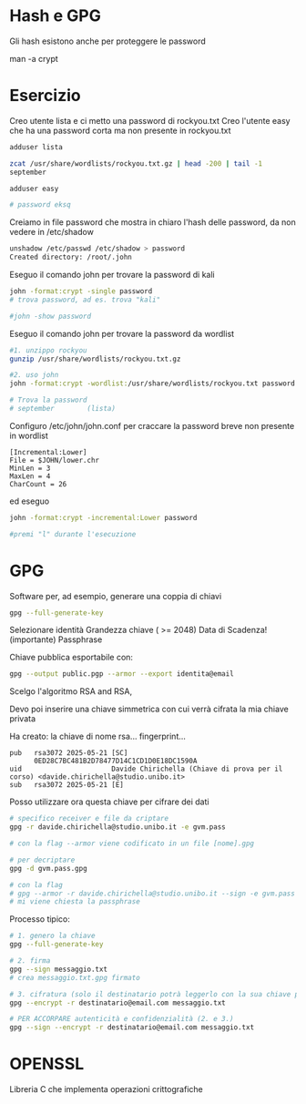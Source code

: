 # Hash e GPG

Gli hash esistono anche per proteggere le password

man -a crypt

# Esercizio

Creo utente lista e ci metto una password di rockyou.txt
Creo l'utente easy che ha una password corta ma non presente in rockyou.txt

```sh
adduser lista

zcat /usr/share/wordlists/rockyou.txt.gz | head -200 | tail -1
september

adduser easy

# password eksq
```     

Creiamo in file password che mostra in chiaro l'hash delle password, da non vedere in /etc/shadow

```sh
unshadow /etc/passwd /etc/shadow > password
Created directory: /root/.john
```

Eseguo il comando john per trovare la password di kali

```sh
john -format:crypt -single password
# trova password, ad es. trova "kali"

#john -show password
```

Eseguo il comando john per trovare la password da wordlist

```sh
#1. unzippo rockyou
gunzip /usr/share/wordlists/rockyou.txt.gz

#2. uso john
john -format:crypt -wordlist:/usr/share/wordlists/rockyou.txt password

# Trova la password
# september        (lista)     

```

Configuro /etc/john/john.conf per craccare la password breve non presente in wordlist

```
[Incremental:Lower]
File = $JOHN/lower.chr
MinLen = 3
MaxLen = 4    
CharCount = 26
```

ed eseguo

```sh
john -format:crypt -incremental:Lower password

#premi "l" durante l'esecuzione
```

# GPG

Software per, ad esempio, generare una coppia di chiavi

```sh
gpg --full-generate-key
```
Selezionare identità
Grandezza chiave ( >= 2048)
Data di Scadenza! (importante)
Passphrase

Chiave pubblica esportabile con:

```sh
gpg --output public.pgp --armor --export identita@email
```

Scelgo l'algoritmo RSA and RSA,

Devo poi inserire una chiave simmetrica con cui verrà cifrata la mia chiave privata 

Ha creato:
la chiave di nome rsa...
fingerprint...


```
pub   rsa3072 2025-05-21 [SC]
      0ED28C7BC481B2D78477D14C1CD1D0E18DC1590A
uid                      Davide Chirichella (Chiave di prova per il corso) <davide.chirichella@studio.unibo.it>
sub   rsa3072 2025-05-21 [E]

```

Posso utilizzare ora questa chiave per cifrare dei dati

```sh
# specifico receiver e file da criptare
gpg -r davide.chirichella@studio.unibo.it -e gvm.pass 

# con la flag --armor viene codificato in un file [nome].gpg

# per decriptare
gpg -d gvm.pass.gpg 

# con la flag
# gpg --armor -r davide.chirichella@studio.unibo.it --sign -e gvm.pass
# mi viene chiesta la passphrase
```

Processo tipico:

```sh
# 1. genero la chiave
gpg --full-generate-key

# 2. firma
gpg --sign messaggio.txt
# crea messaggio.txt.gpg firmato

# 3. cifratura (solo il destinatario potrà leggerlo con la sua chiave privata)
gpg --encrypt -r destinatario@email.com messaggio.txt

# PER ACCORPARE autenticità e confidenzialità (2. e 3.)
gpg --sign --encrypt -r destinatario@email.com messaggio.txt

```

# OPENSSL
Libreria C che implementa operazioni crittografiche


